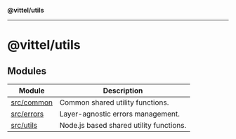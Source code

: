 **@vittel/utils**

***

# @vittel/utils

## Modules

| Module | Description |
| ------ | ------ |
| [src/common](src/common.md) | Common shared utility functions. |
| [src/errors](src/errors.md) | Layer-agnostic errors management. |
| [src/utils](src/utils.md) | Node.js based shared utility functions. |
